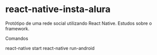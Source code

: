 # react-native-insta-alura
Protótipo de uma rede social utilizando React Native. Estudos sobre o framework.

Comandos

react-native start
react-native run-android
